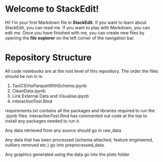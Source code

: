 ﻿# Welcome to StackEdit!

Hi! I'm your first Markdown file in **StackEdit**. If you want to learn about StackEdit, you can read me. If you want to play with Markdown, you can edit me. Once you have finished with me, you can create new files by opening the **file explorer** on the left corner of the navigation bar.


# Repository Structure

All code notebooks are at the root level of this repository. The order the files should be run in is:
1. TaxiCSVtoParquetWithSchema.ipynb
2. CleanData.ipynb
3. Link External Data and Visualise.ipynb
4. interactionTest.Rmd

requirements.txt contains all the packages and libraries required to run the .ipynb files. interactionTest.Rmd has commented out code at the top to install any packages needed to run it.

Any data retrieved from any source should go in raw_data

Any data that has been processed (schema attached, feature engineered, outliers removed etc.) go into preprocessed_data.

Any graphics generated using the data go into the plots folder

